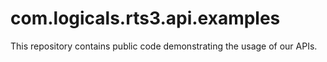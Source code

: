 # com.logicals.rts3.api.examples
This repository contains public code demonstrating the usage of our APIs.
